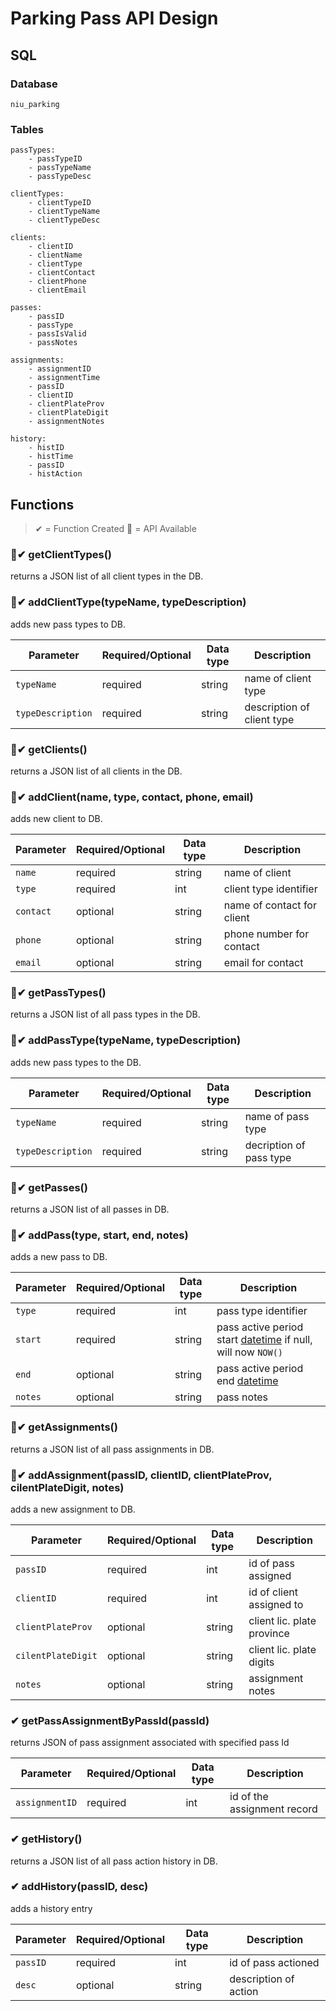 # Parking Pass API Design

## SQL
### Database
    niu_parking
### Tables
    passTypes:
        - passTypeID
        - passTypeName
        - passTypeDesc

    clientTypes:
        - clientTypeID
        - clientTypeName
        - clientTypeDesc

    clients:
        - clientID
        - clientName
        - clientType
        - clientContact
        - clientPhone
        - clientEmail

    passes:
        - passID
        - passType
        - passIsValid
        - passNotes
    
    assignments:
        - assignmentID
        - assignmentTime
        - passID
        - clientID
        - clientPlateProv
        - clientPlateDigit
        - assignmentNotes
    
    history:
        - histID
        - histTime
        - passID
        - histAction

## Functions
> ✔  = Function Created 🔗 = API Available
### 🔗✔ getClientTypes()
returns a JSON list of all client types in the DB.

### 🔗✔ addClientType(typeName, typeDescription)
adds new pass types to DB.

| Parameter         | Required/Optional | Data type | Description               |
|-------------------|-------------------|-----------|---------------------------|
| `typeName`        | required          | string    | name of client type       |
| `typeDescription` | required          | string    | description of client type|

### 🔗✔ getClients()
returns a JSON list of all clients in the DB.

### 🔗✔ addClient(name, type, contact, phone, email)
adds new client to DB.

| Parameter | Required/Optional | Data type | Description                       |
|-----------|-------------------|-----------|-----------------------------------|
| `name`    | required          | string    | name of client                    |
| `type`    | required          | int       | client type identifier            |
| `contact` | optional          | string    | name of contact for client        |
| `phone`   | optional          | string    | phone number for contact          |
| `email`   | optional          | string    | email for contact                 |

### 🔗✔ getPassTypes()
returns a JSON list of all pass types in the DB.

### 🔗✔ addPassType(typeName, typeDescription)
adds new pass types to the DB.

| Parameter         | Required/Optional | Data type | Description               |
|-------------------|-------------------|-----------|---------------------------|
| `typeName`        | required          | string    | name of pass type         |
| `typeDescription` | required          | string    | decription of pass type   |

### 🔗✔ getPasses()
returns a JSON list of all passes in DB.

### 🔗✔ addPass(type, start, end, notes)
adds a new pass to DB.

| Parameter | Required/Optional | Data type | Description                       |
|-----------|-------------------|-----------|-----------------------------------|
| `type`    | required          | int       | pass type identifier              |
| `start`   | required          | string    | pass active period start [datetime](https://dev.mysql.com/doc/refman/8.0/en/datetime.html#:~:text=MySQL%20retrieves%20and%20displays%20DATETIME,both%20date%20and%20time%20parts.) if null, will now `NOW()`       |
| `end`     | optional          | string    | pass active period end [datetime](https://dev.mysql.com/doc/refman/8.0/en/datetime.html#:~:text=MySQL%20retrieves%20and%20displays%20DATETIME,both%20date%20and%20time%20parts.)        |
| `notes`   | optional          | string    | pass notes                        |

### 🔗✔ getAssignments()
returns a JSON list of all pass assignments in DB.

### 🔗✔ addAssignment(passID, clientID, clientPlateProv, cilentPlateDigit, notes)
adds a new assignment to DB.

| Parameter         | Required/Optional | Data type | Description               |
|-------------------|-------------------|-----------|---------------------------|
| `passID`          | required          | int       | id of pass assigned       |
| `clientID`        | required          | int       | id of client assigned to  |
| `clientPlateProv` | optional          | string    | client lic. plate province|
| `cilentPlateDigit`| optional          | string    | client lic. plate digits  |
| `notes`           | optional          | string    | assignment notes          |

### ✔ getPassAssignmentByPassId(passId)
returns JSON of pass assignment associated with specified pass Id

| Parameter         | Required/Optional | Data type | Description                     |
|-------------------|-------------------|-----------|---------------------------------|
| `assignmentID`    | required          | int       | id of the assignment record     |

### ✔ getHistory()
returns a JSON list of all pass action history in DB.

### ✔ addHistory(passID, desc)
adds a history entry

| Parameter         | Required/Optional | Data type | Description               |
|-------------------|-------------------|-----------|---------------------------|
| `passID`          | required          | int       | id of pass actioned       |
| `desc`            | optional          | string    | description of action     |

